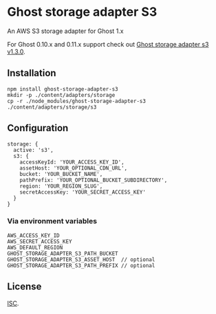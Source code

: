 # Ghost storage adapter S3

An AWS S3 storage adapter for Ghost 1.x

For Ghost 0.10.x and 0.11.x support check out
[Ghost storage adapter s3 v1.3.0](https://github.com/colinmeinke/ghost-storage-adapter-s3/releases/tag/v1.3.0).

## Installation

```
npm install ghost-storage-adapter-s3
mkdir -p ./content/adapters/storage
cp -r ./node_modules/ghost-storage-adapter-s3 ./content/adapters/storage/s3
```

## Configuration

```
storage: {
  active: 's3',
  s3: {
    accessKeyId: 'YOUR_ACCESS_KEY_ID',
    assetHost: 'YOUR_OPTIONAL_CDN_URL',
    bucket: 'YOUR_BUCKET_NAME',
    pathPrefix: 'YOUR_OPTIONAL_BUCKET_SUBDIRECTORY',
    region: 'YOUR_REGION_SLUG',
    secretAccessKey: 'YOUR_SECRET_ACCESS_KEY'
  }
}
```

### Via environment variables

```
AWS_ACCESS_KEY_ID
AWS_SECRET_ACCESS_KEY
AWS_DEFAULT_REGION
GHOST_STORAGE_ADAPTER_S3_PATH_BUCKET
GHOST_STORAGE_ADAPTER_S3_ASSET_HOST  // optional
GHOST_STORAGE_ADAPTER_S3_PATH_PREFIX // optional
```

## License

[ISC](./LICENSE.md).
